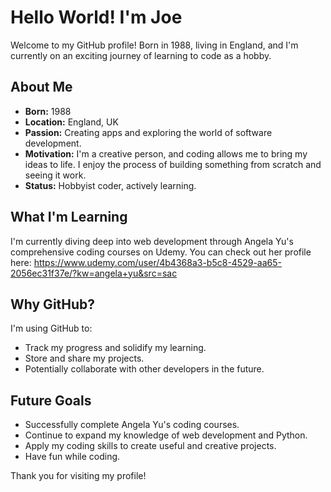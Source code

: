 # Hello World! I'm Joe

Welcome to my GitHub profile! Born in 1988, living in England, and I'm currently on an exciting journey of learning to code as a hobby.

## About Me

* **Born:** 1988
* **Location:** England, UK
* **Passion:** Creating apps and exploring the world of software development.
* **Motivation:** I'm a creative person, and coding allows me to bring my ideas to life. I enjoy the process of building something from scratch and seeing it work.
* **Status:** Hobbyist coder, actively learning.

## What I'm Learning

I'm currently diving deep into web development through Angela Yu's comprehensive coding courses on Udemy. You can check out her profile here: https://www.udemy.com/user/4b4368a3-b5c8-4529-aa65-2056ec31f37e/?kw=angela+yu&src=sac

## Why GitHub?

I'm using GitHub to:

* Track my progress and solidify my learning.
* Store and share my projects.
* Potentially collaborate with other developers in the future.

## Future Goals

* Successfully complete Angela Yu's coding courses.
* Continue to expand my knowledge of web development and Python.
* Apply my coding skills to create useful and creative projects.
* Have fun while coding.

Thank you for visiting my profile!
